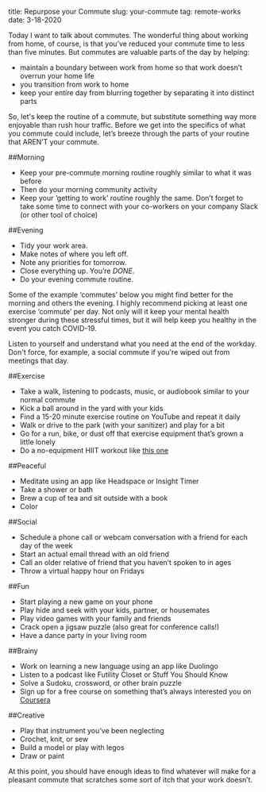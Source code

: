 title: Repurpose your Commute
slug: your-commute
tag: remote-works
date: 3-18-2020


Today I want to talk about commutes. The wonderful thing about working from home, of  course, is that you’ve reduced your commute time to less than five minutes. But commutes are valuable parts of the day by helping:

- maintain a boundary between work from home so that work doesn’t overrun your home life
- you transition from work to home
- keep your entire day from blurring together by separating it into distinct parts
 
So, let's keep the routine of a commute, but substitute something way more enjoyable than rush hour traffic. Before we get into the specifics of what you commute could include, let’s breeze through the parts of your routine that AREN’T your commute.
 
##Morning

- Keep your pre-commute morning routine roughly similar to what it was before
- Then do your morning community activity
- Keep your ‘getting to work’ routine roughly the same. Don’t forget to take some time to connect with your co-workers on your company Slack (or other tool of choice)
 
##Evening
 
- Tidy your work area.
- Make notes of where you left off.
- Note any priorities for tomorrow.
- Close everything up. You’re *DONE*.
- Do your evening commute routine.
 
 
Some of the example ‘commutes’ below you might find better for the morning and others the evening. I highly recommend picking at least one exercise ‘commute’ per day. Not only will it keep your mental health stronger during these stressful times, but it will help keep you healthy in the event you catch COVID-19. 
 
Listen to yourself and understand what you need at the end of the workday. Don't force, for example, a social commute if you're wiped out from meetings that day.
 
##Exercise

- Take a walk, listening to podcasts, music, or audiobook similar to your normal commute
- Kick a ball around in the yard with your kids
- Find a 15-20 minute exercise routine on YouTube and repeat it daily
- Walk or drive to the park (with your sanitizer) and play for a bit
- Go for a run, bike, or dust off that exercise equipment that’s grown a little lonely
- Do a no-equipment HIIT workout like [this one](https://www.self.com/gallery/hiit-cardio-workout)
 
##Peaceful
 
- Meditate using an app like Headspace or Insight Timer
- Take a shower or bath
- Brew a cup of tea and sit outside with a book
- Color
 
##Social
 
- Schedule a phone call or webcam conversation with a friend for each day of the week
- Start an actual email thread with an old friend
- Call an older relative of friend that you haven’t spoken to in ages
- Throw a virtual happy hour on Fridays
 
##Fun
 
- Start playing a new game on your phone
- Play hide and seek with your kids, partner, or housemates
- Play video games with your family and friends
- Crack open a jigsaw puzzle (also great for conference calls!)
- Have a dance party in your living room
 
##Brainy
 
- Work on learning a new language using an app like Duolingo
- Listen to a podcast like Futility Closet or Stuff You Should Know
- Solve a Sudoku, crossword, or other brain puzzle
- Sign up for a free course on something that’s always interested you on [Coursera](https://www.coursera.org/)
 
##Creative
 
- Play that instrument you’ve been neglecting
- Crochet, knit, or sew
- Build a model or play with legos
- Draw or paint
 
 
At this point, you should have enough ideas to find whatever will make for a pleasant commute that scratches some sort of itch that your work doesn’t.
 
 
